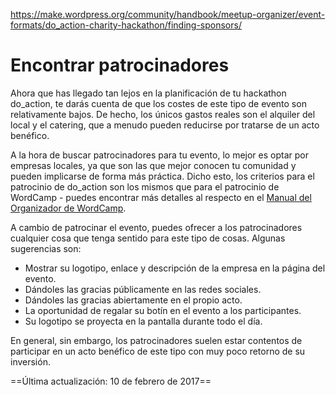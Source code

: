 https://make.wordpress.org/community/handbook/meetup-organizer/event-formats/do_action-charity-hackathon/finding-sponsors/

# Encontrar patrocinadores

Ahora que has llegado tan lejos en la planificación de tu hackathon do_action, te darás cuenta de que los costes de este tipo de evento son relativamente bajos. De hecho, los únicos gastos reales son el alquiler del local y el catering, que a menudo pueden reducirse por tratarse de un acto benéfico.

A la hora de buscar patrocinadores para tu evento, lo mejor es optar por empresas locales, ya que son las que mejor conocen tu comunidad y pueden implicarse de forma más práctica. Dicho esto, los criterios para el patrocinio de do_action son los mismos que para el patrocinio de WordCamp - puedes encontrar más detalles al respecto en el [Manual del Organizador de WordCamp](https://make.wordpress.org/community/handbook/wordcamp-organizer-handbook/planning-details/fundraising/wordcamp-sponsorship/).

A cambio de patrocinar el evento, puedes ofrecer a los patrocinadores cualquier cosa que tenga sentido para este tipo de cosas. Algunas sugerencias son:

- Mostrar su logotipo, enlace y descripción de la empresa en la página del evento.
- Dándoles las gracias públicamente en las redes sociales.
- Dándoles las gracias abiertamente en el propio acto.
- La oportunidad de regalar su botín en el evento a los participantes.
- Su logotipo se proyecta en la pantalla durante todo el día.

En general, sin embargo, los patrocinadores suelen estar contentos de participar en un acto benéfico de este tipo con muy poco retorno de su inversión.

==Última actualización: 10 de febrero de 2017==